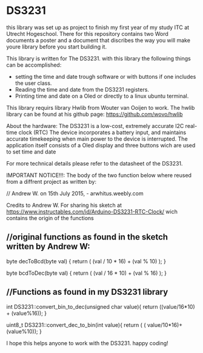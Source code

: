 # DS3231
this library was set up as project to finish my first year of my study ITC at Utrecht Hogeschool.
There for this repository contains two Word documents a poster and a document that discribes 
the way you will make youre library before you start building it.

This library is written for The DS3231. 
with this library the following things can be accomplished:
 - setting the time and date trough software or with buttons if one includes the user class.
 - Reading the time and date from the DS3231 registers.
 - Printing time and date on a Oled or directly to a linux ubuntu terminal.


This library requirs library Hwlib from Wouter van Ooijen to work.
The hwlib library can be found at his github page: https://github.com/wovo/hwlib

About the hardware:
The DS3231 is a low-cost, extremely accurate I2C
real-time clock (RTC) 
The device incorporates a battery input, and maintains
accurate timekeeping when main power to the device
is interrupted. The application itself consists of a Oled display and three buttons wich are used to set time and date

For more technical details please refer to the datasheet of the DS3231. 

IMPORTANT NOTICE!!!:
The body of the two function below where reused from a diffrent project 
 as written by:
 
// Andrew W. on  15th July 2015, - arwhitus.weebly.com

Credits to Andrew W. For sharing his sketch at https://www.instructables.com/id/Arduino-DS3231-RTC-Clock/ wich contains the origin of  the functions 

//original functions as found in the sketch written by Andrew W:
-----------------------------------------------------------------
byte decToBcd(byte val)
{
  return ( (val / 10 * 16) + (val % 10) );
}

byte bcdToDec(byte val)
{
  return ( (val / 16 * 10) + (val % 16) );
}

//Functions as found in my DS3231 library
---------------------------------------------------------------
int DS3231::convert_bin_to_dec(unsigned char value){
        return ((value/16*10) + (value%16));
}

uint8_t DS3231::convert_dec_to_bin(int value){
        return ( ( value/10*16)+(value%10));
}

I hope this helps anyone to work with the DS3231. happy coding!
